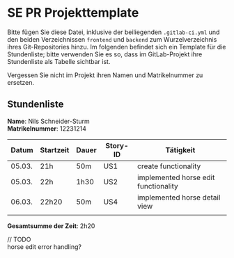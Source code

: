 # SE PR Projekttemplate

Bitte fügen Sie diese Datei, inklusive der beiliegenden `.gitlab-ci.yml` und den beiden Verzeichnissen `frontend` und `backend` zum Wurzelverzeichnis ihres Git-Repositories hinzu.
Im folgenden befindet sich ein Template für die Stundenliste; bitte verwenden Sie es so, dass im GitLab-Projekt ihre Stundenliste als Tabelle sichtbar ist.

Vergessen Sie nicht im Projekt ihren Namen und Matrikelnummer zu ersetzen.

## Stundenliste

**Name**: Nils Schneider-Sturm\
**Matrikelnummer**: 12231214


| Datum  | Startzeit | Dauer | Story-ID | Tätigkeit                            |
|--------|-----------|-------|----------|--------------------------------------|
| 05.03. | 21h       | 50m   | US1      | create functionality                 |
| 05.03. | 22h       | 1h30  | US2      | implemented horse edit functionality |
| 06.03. | 22h20     | 50m   | US4      | implemented horse detail view        |
|        |           |       |          |                                      |

**Gesamtsumme der Zeit**: 2h20 

// TODO\
horse edit error handling?
